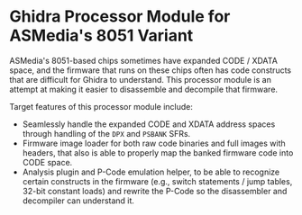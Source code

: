 # Ghidra Processor Module for ASMedia's 8051 Variant

ASMedia's 8051-based chips sometimes have expanded CODE / XDATA space, and the firmware that runs on these chips often has code constructs that are difficult for Ghidra to understand.
This processor module is an attempt at making it easier to disassemble and decompile that firmware.

Target features of this processor module include:

- Seamlessly handle the expanded CODE and XDATA address spaces through handling of the `DPX` and `PSBANK` SFRs.
- Firmware image loader for both raw code binaries and full images with headers, that also is able to properly map the banked firmware code into CODE space.
- Analysis plugin and P-Code emulation helper, to be able to recognize certain constructs in the firmware (e.g., switch statements / jump tables, 32-bit constant loads) and rewrite the P-Code so the disassembler and decompiler can understand it.
